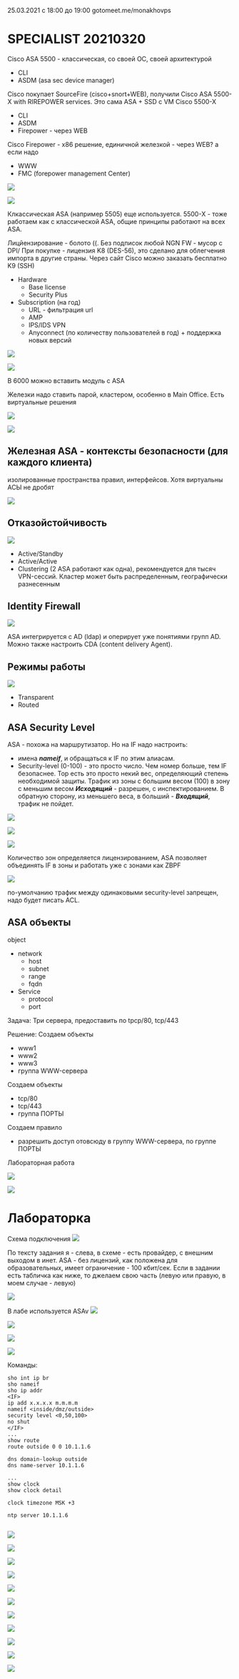 25.03.2021
с 18:00 до 19:00
gotomeet.me/monakhovps



# SPECIALIST 20210320
Cisco ASA 5500 - классическая, со своей ОС, своей архитектурой
   - CLI
   - ASDM (asa sec device manager)

Cisco покупает SourceFire (cisco+snort+WEB), получили Cisco ASA 5500-X with RIREPOWER services. Это сама ASA + SSD с VM
Cisco 5500-X
   - CLI
   - ASDM
   - Firepower - через WEB

Cisco Firepower - x86 решение, единичной железкой - через WEB? а если надо 
   - WWW
   - FMC (forepower management Center)

![](./pictures/03.jpg)

![](./pictures/04.jpg)

Клкассическая ASA (например 5505) еще используется. 5500-X - тоже работаем как с классической ASA, общие принципы работают на всех ASA.

Лицйензирование - болото ((. Без подписок любой NGN FW - мусор с DPI/ При покупке - лицензия K8 (DES-56), это сделано для облегчения импорта в другие страны. Через сайт Cisco можно заказать бесплатно K9 (SSH)
- Hardware
    - Base license
    - Security Plus
- Subscription (на год)
   - URL - фильтрация url
   - AMP
   - IPS/IDS
VPN
   - Anyconnect (по количеству пользователей в год) + поддержка новых версий

![](./pictures/01.jpg)

![](./pictures/02.jpg)

В 6000 можно вставить модуль с ASA

Железки надо ставить парой, кластером, особенно в Main Office. Есть виртуальные решения

![](./pictures/05.jpg)

![](./pictures/06.jpg)

## Железная ASA - контексты безопасности (для каждого клиента)
изолированные пространства правил, интерфейсов. Хотя виртуальны АСЫ не дробят

![](./pictures/07.jpg)


## Отказойстойчивость

![](./pictures/08.jpg)

- Active/Standby
- Active/Active
- Clustering (2 ASA работают как одна), рекомендуется для тысяч VPN-сессий. Кластер может быть распределенным, географически разнесенным

## Identity Firewall

![](./pictures/09.jpg)

ASA интегрируется с AD (ldap) и оперирует уже понятиями групп AD. Можно также настроить CDA (content delivery Agent).

## Режимы работы
![](./pictures/10.jpg)

- Transparent
- Routed

## ASA Security Level
ASA - похожа на маршрутизатор. Но на IF надо настроить:
- имена ___nameif___, и обращаться к IF по этим алиасам. 
- Security-level (0-100) - это просто число. Чем номер больше, тем IF безопаснее. Тор есть это просто некий вес, определяющий степень необходимой защиты. Трафик из зоны с большим весом (100) в зону с меньшим весом ___Исходящий___ - разрешен, с инспектированием. В обратную сторону, из меньшего веса, в больший - ___Входящий___, трафик не пойдет.

![](./pictures/11.jpg)

![](./pictures/12.jpg)

![](./pictures/13.jpg)

Количество зон определяется лицензированием, ASA позволяет объединять IF в зоны и работать уже с зонами как ZBPF

![](./pictures/14.jpg)

по-умолчанию трафик между одинаковыми security-level запрещен, надо будет писать ACL.

## ASA объекты
object
   - network
      - host
      - subnet
      - range
      - fqdn
   - Service
      - protocol
      - port

Задача: Три сервера, предоставить по tpcp/80, tcp/443

Решение: Создаем объекты
   - www1
   - www2
   - www3
   - группа WWW-сервера

Создаем объекты
   - tcp/80
   - tcp/443
   - группа ПОРТЫ

Создаем правило
   - разрешить доступ отовсюду в группу WWW-сервера, по группе ПОРТЫ

Лабораторная работа

![](./pictures/15.jpg)

![](./pictures/16.jpg)

# Лабораторка
Схема подключения
![](./pictures/17.jpg)

По тексту задания я - слева, в схеме - есть провайдер, с внешним выходом в инет. ASA - без лицензий, как положена для образовательных, имеет ограничение - 100 кбит/сек. Если в задании есть табличка как ниже, то джелаем свою часть (левую или правую, в моем случае - левую)

![](./pictures/18.jpg)

В лабе используется ASAv
![](./pictures/19.jpg)

![](./pictures/20.jpg)

![](./pictures/21.jpg)

![](./pictures/22.jpg)

Команды:
```
sho int ip br
sho nameif
sho ip addr
<IF>
ip add x.x.x.x m.m.m.m
nameif <inside/dmz/outside>
security level <0,50,100>
no shut
</IF>
...
show route
route outside 0 0 10.1.1.6

dns domain-lookup outside
dns name-server 10.1.1.6

...
show clock 
show clock detail 

clock timezone MSK +3 

ntp server 10.1.1.6


```

![](./pictures/23.jpg)

![](./pictures/24.jpg)

![](./pictures/25.jpg)

![](./pictures/26.jpg)

![](./pictures/27.jpg)

![](./pictures/28.jpg)

![](./pictures/29.jpg)

![](./pictures/30.jpg)

![](./pictures/31.jpg)

![](./pictures/32.jpg)

![](./pictures/33.jpg)

